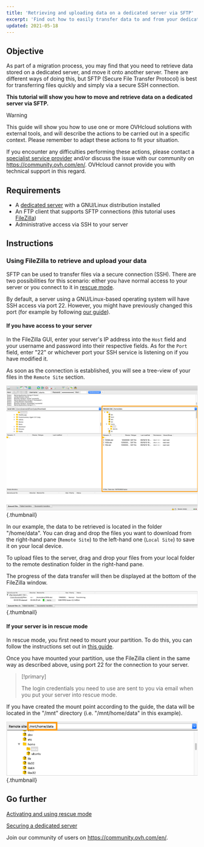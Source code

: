 ```yaml
---
title: 'Retrieving and uploading data on a dedicated server via SFTP'
excerpt: 'Find out how to easily transfer data to and from your dedicated server'
updated: 2021-05-18
---
```



## Objective

As part of a migration process, you may find that you need to retrieve data stored on a dedicated server, and move it onto another server. There are different ways of doing this, but SFTP (Secure File Transfer Protocol) is best for transferring files quickly and simply via a secure SSH connection.

**This tutorial will show you how to move and retrieve data on a dedicated server via SFTP.**

> [!warning]
>This guide will show you how to use one or more OVHcloud solutions with external tools, and will describe the actions to be carried out in a specific context. Please remember to adapt these actions to fit your situation.
>
>If you encounter any difficulties performing these actions, please contact a [specialist service provider](https://partner.ovhcloud.com/asia/directory/) and/or discuss the issue with our community on https://community.ovh.com/en/. OVHcloud cannot provide you with technical support in this regard.
>


## Requirements

- A [dedicated server](https://www.ovhcloud.com/asia/bare-metal/) with a GNU/Linux distribution installed
- An FTP client that supports SFTP connections (this tutorial uses [FileZilla](https://filezilla-project.org/))
- Administrative access via SSH to your server

## Instructions

### Using FileZilla to retrieve and upload your data

SFTP can be used to transfer files via a secure connection (SSH). There are two possibilities for this scenario: either you have normal access to your server or you connect to it in [rescue mode](/pages/bare_metal_cloud/dedicated_servers/rescue_mode).

By default, a server using a GNU/Linux-based operating system will have SSH access via port 22. However, you might have previously changed this port (for example by following [our guide](/pages/bare_metal_cloud/dedicated_servers/securing-a-dedicated-server)).


#### **If you have access to your server**

In the FileZilla GUI, enter your server's IP address into the `Host` field and your username and password into their respective fields. As for the `Port` field, enter "22" or whichever port your SSH service is listening on if you have modified it.

As soon as the connection is established, you will see a tree-view of your files in the `Remote Site` section.

![remote site sftp](images/sftp_sd_01.png){.thumbnail}

In our example, the data to be retrieved is located in the folder "/home/data". You can drag and drop the files you want to download from the right-hand pane (`Remote Site`) to the left-hand one (`Local Site`) to save it on your local device.

To upload files to the server, drag and drop your files from your local folder to the remote destination folder in the right-hand pane.

The progress of the data transfer will then be displayed at the bottom of the FileZilla window.

![sftp transfer progress](images/sftp_sd_02.png){.thumbnail}

#### **If your server is in rescue mode**

In rescue mode, you first need to mount your partition. To do this, you can follow the instructions set out in [this guide](/pages/bare_metal_cloud/dedicated_servers/rescue_mode).

Once you have mounted your partition, use the FileZilla client in the same way as described above, using port 22 for the connection to your server.

> [!primary]
>
> The login credentials you need to use are sent to you via email when you put your server into rescue mode.
>

If you have created the mount point according to the guide, the data will be located in the "/mnt" directory (i.e. "/mnt/home/data" in this example).

![remote site sftp rescue mode](images/sftp_sd_03.png){.thumbnail}


## Go further

[Activating and using rescue mode](/pages/bare_metal_cloud/dedicated_servers/rescue_mode)

[Securing a dedicated server](/pages/bare_metal_cloud/dedicated_servers/securing-a-dedicated-server)

Join our community of users on <https://community.ovh.com/en/>.